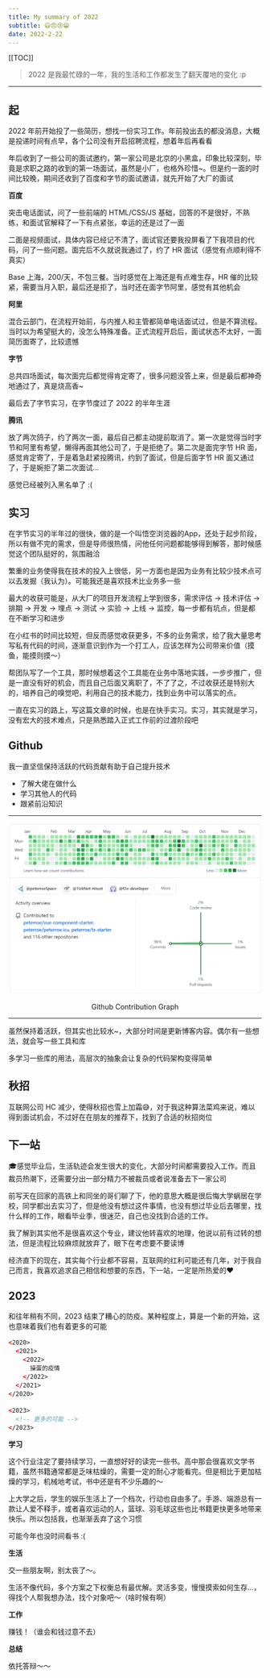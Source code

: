 ```yaml
---
title: My summary of 2022
subtitle: 😃😠😢😁
date: 2022-2-22
---
```


[[TOC]]

> 2022 是我最忙碌的一年，我的生活和工作都发生了翻天覆地的变化 :p

---

## 起

2022 年前开始投了一些简历，想找一份实习工作。年前投出去的都没消息，大概是投递时间有点早，各个公司没有开启招聘流程，想着年后再看看

年后收到了一些公司的面试邀约，第一家公司是北京的小黑盒，印象比较深刻，毕竟是求职之路的收到的第一场面试，虽然是小厂，也格外珍惜~。但是约一面的时间比较晚，期间还收到了百度和字节的面试邀请，就先开始了大厂的面试

**百度**

突击电话面试，问了一些前端的 HTML/CSS/JS 基础，回答的不是很好，不熟练，和面试官解释了一下有点紧张，幸运的还是过了一面

二面是视频面试，具体内容已经记不清了，面试官还要我投屏看了下我项目的代码，问了一些问题。面完后不久就说我通过了，约了 HR 面试（感觉有点顺利得不真实）

Base 上海，200/天，不包三餐。当时感觉在上海还是有点难生存，HR 催的比较紧，需要当月入职，最后还是拒了，当时还在面字节阿里，感觉有其他机会

**阿里**

混合云部门，在流程开始前，与内推人和主管都简单电话面试过，但是不算流程。当时以为希望挺大的，没怎么特殊准备。正式流程开启后，面试状态不太好，一面简历面寄了，比较遗憾

**字节**

总共四场面试，每次面完后都觉得肯定寄了，很多问题没答上来，但是最后都神奇地通过了，真是烧高香~

最后去了字节实习，在字节度过了 2022 的半年生涯

**腾讯**

放了两次鸽子，约了两次一面，最后自己都主动提前取消了。第一次是觉得当时字节和阿里有希望，懒得再面其他公司了，于是拒绝了。第二次是面完字节 HR 面，感觉肯定寄了，于是着急赶紧投腾讯，约到了面试，但是后面字节 HR 面又通过了，于是婉拒了第二次面试...

感觉已经被列入黑名单了 :(

## 实习

在字节实习的半年过的很快，做的是一个叫悟空浏览器的App，还处于起步阶段，所以有做不完的需求，但是导师很热情，问他任何问题都能够得到解答，那时候感觉这个团队挺好的，氛围融洽

繁重的业务使得我在技术的投入上很低，另一方面也是因为业务有比较少技术点可以去发掘（我认为）。可能我还是喜欢技术比业务多一些

最大的收获可能是，从大厂的项目开发流程上学到很多，需求评估 -> 技术评估 -> 排期 -> 开发 -> 埋点 -> 测试 -> 实验 -> 上线 -> 监控，每一步都有坑点，但是都在不断学习和进步

在小红书的时间比较短，但反而感觉收获更多，不多的业务需求，给了我大量思考写私有代码的时间，逐渐意识到作为一个打工人，应该怎样为公司带来价值（摸鱼，能摸则摸～）

帮团队写了一个工具，那时候想着这个工具能在业务中落地实践，一步步推广，但是一直没有好的机会，而且自己后面又离职了，不了了之，不过收获还是特别大的，培养自己的嗅觉吧，利用自己的技术能力，找到业务中可以落实的点。

一直在实习的路上，写这篇文章的时候，也是在快手实习。实习，其实就是学习，没有宏大的技术难点，只是熟悉踏入正式工作前的过渡阶段吧

## Github

我一直坚信保持活跃的代码贡献有助于自己提升技术

* 了解大佬在做什么
* 学习其他人的代码
* 跟紧前沿知识

---

![img](https://raw.githubusercontent.com/peterroe/static-img/master/20230110000901.png)

<p align="center">
  <uil-github-alt display="inline" mr-1/>
  Github <span text-green-600>Contribution</span> Graph
</p>

---

虽然保持着活跃，但其实也比较水~，大部分时间是更新博客内容。偶尔有一些想法，就会写一些工具和库

多学习一些库的用法，高层次的抽象会让复杂的代码架构变得简单

## 秋招

互联网公司 HC 减少，使得秋招也雪上加霜😅，对于我这种算法菜鸡来说，难以得到面试机会，不过好在在朋友的推荐下，找到了合适的秋招岗位

## 下一站

🎓感觉毕业后，生活轨迹会发生很大的变化，大部分时间都需要投入工作。而且裁员热潮下，还需要分出一部分精力不被裁员或者说准备去下一家公司

前写天在回家的高铁上和同坐的哥们聊了下，他的意思大概是很后悔大学蜗居在学校，同学都出去实习了，但是他没有想过这件事情，也没有想过毕业后去哪里，找什么样的工作，眼看毕业季，很迷茫，自己也没找到合适的工作。

我了解到其实他不是很喜欢这个专业，建议他转喜欢的地理，他说以前有过转的想法，但是流程比较麻烦就放弃了，眼下在考虑要不要读博

经济直下的现在，其实每个行业都不容易，互联网的红利可能还有几年，对于我自己而言，我喜欢追求自己相信和想要的东西，下一站，一定是所热爱的❤

## 2023

和往年稍有不同，2023 结束了糟心的防疫。某种程度上，算是一个新的开始，这也意味着我们也有着更多的可能

```html
<2020>
  <2021>
    <2022>
      操蛋的疫情
    </2022>
  </2021>
</2020>

<2023>
  <!-- 更多的可能 -->
</2023>
```

**学习**

这个行业注定了要持续学习，一直想好好的读完一些书。高中那会很喜欢文学书籍，虽然书籍通常都是乏味枯燥的，需要一定的耐心才能看完。但是相比于更加枯燥的学习，机械地考试，书中还是有不少乐趣的～

上大学之后，学生的娱乐生活上了一个档次，行动也自由多了。手游、端游总有一款让人爱不释手，或者喜欢运动的人，篮球、羽毛球这些也比书籍更快更多地带来快乐。所以包括我，也渐渐丢弃了这个习惯

可能今年也没时间看书 :(

**生活**

交一些朋友啊，别太丧了～。

生活不像代码，多个方案之下权衡总有最优解。灵活多变，慢慢摸索如何生存...，得找个人帮我想办法，找个对象吧～（啥时候有啊）

**工作**

赚钱！（谁会和钱过意不去）

**总结**

依托答辩～～
